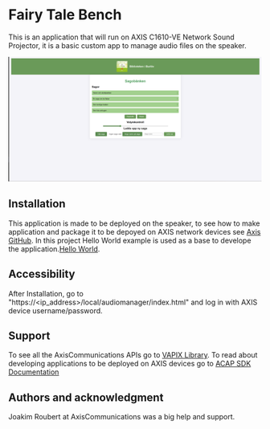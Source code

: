 # Fairy Tale Bench

This is an application that will run on AXIS C1610-VE Network Sound Projector, it is a basic custom app to manage audio files on the speaker.

![Screenshot of the one page ui](images/UI.png)

## Installation

This application is made to be deployed on the speaker, to see how to make application and package it to be depoyed on AXIS network devices see [Axis GitHub](https://github.com/AxisCommunications/acap-native-sdk-examples). In this project Hello World example is used as a base to develope the application.[Hello World](https://github.com/AxisCommunications/acap-native-sdk-examples/tree/main/hello-world).

## Accessibility

After Installation, go to "https://<ip_address>/local/audiomanager/index.html" and log in with AXIS device username/password.

## Support

To see all the AxisCommunications APIs go to [VAPIX Library](https://www.axis.com/vapix-library/).
To read about developing applications to be deployed on AXIS devices go to [ACAP SDK Documentation](https://axiscommunications.github.io/acap-documentation/)

## Authors and acknowledgment

Joakim Roubert at AxisCommunications was a big help and support.
